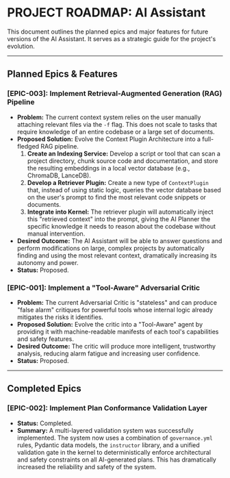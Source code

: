 # PROJECT ROADMAP: AI Assistant

This document outlines the planned epics and major features for future versions of the AI Assistant. It serves as a strategic guide for the project's evolution.

---

## Planned Epics & Features

### [EPIC-003]: Implement Retrieval-Augmented Generation (RAG) Pipeline
-   **Problem:** The current context system relies on the user manually attaching relevant files via the `-f` flag. This does not scale to tasks that require knowledge of an entire codebase or a large set of documents.
-   **Proposed Solution:** Evolve the Context Plugin Architecture into a full-fledged RAG pipeline.
    1.  **Create an Indexing Service:** Develop a script or tool that can scan a project directory, chunk source code and documentation, and store the resulting embeddings in a local vector database (e.g., ChromaDB, LanceDB).
    2.  **Develop a Retriever Plugin:** Create a new type of `ContextPlugin` that, instead of using static logic, queries the vector database based on the user's prompt to find the most relevant code snippets or documents.
    3.  **Integrate into Kernel:** The retriever plugin will automatically inject this "retrieved context" into the prompt, giving the AI Planner the specific knowledge it needs to reason about the codebase without manual intervention.
-   **Desired Outcome:** The AI Assistant will be able to answer questions and perform modifications on large, complex projects by automatically finding and using the most relevant context, dramatically increasing its autonomy and power.
-   **Status:** Proposed.

### [EPIC-001]: Implement a "Tool-Aware" Adversarial Critic
-   **Problem:** The current Adversarial Critic is "stateless" and can produce "false alarm" critiques for powerful tools whose internal logic already mitigates the risks it identifies.
-   **Proposed Solution:** Evolve the critic into a "Tool-Aware" agent by providing it with machine-readable manifests of each tool's capabilities and safety features.
-   **Desired Outcome:** The critic will produce more intelligent, trustworthy analysis, reducing alarm fatigue and increasing user confidence.
-   **Status:** Proposed.

---

## Completed Epics

### [EPIC-002]: Implement Plan Conformance Validation Layer
-   **Status:** Completed.
-   **Summary:** A multi-layered validation system was successfully implemented. The system now uses a combination of `governance.yml` rules, Pydantic data models, the `instructor` library, and a unified validation gate in the kernel to deterministically enforce architectural and safety constraints on all AI-generated plans. This has dramatically increased the reliability and safety of the system.